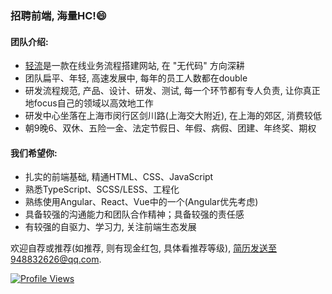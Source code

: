 ### 招聘前端, 海量HC!😄

#### 团队介绍:

 - [轻流](https://www.qingflow.com)是一款在线业务流程搭建网站, 在 "无代码" 方向深耕
 - 团队扁平、年轻, 高速发展中, 每年的员工人数都在double
 - 研发流程规范, 产品、设计、研发、测试, 每一个环节都有专人负责, 让你真正地focus自己的领域以高效地工作
 - 研发中心坐落在上海市闵行区剑川路(上海交大附近), 在上海的郊区, 消费较低
 - 朝9晚6、双休、五险一金、法定节假日、年假、病假、团建、年终奖、期权

#### 我们希望你:

 - 扎实的前端基础, 精通HTML、CSS、JavaScript
 - 熟悉TypeScript、SCSS/LESS、工程化
 - 熟练使用Angular、React、Vue中的一个(Angular优先考虑)
 - 具备较强的沟通能力和团队合作精神；具备较强的责任感
 - 有较强的自驱力、学习力, 关注前端生态发展

欢迎自荐或推荐(如推荐, 则有现金红包, 具体看推荐等级), 简历发送至948832626@qq.com.

[![Profile Views](https://komarev.com/ghpvc/?username=Eve-Sama)](https://github.com/Eve-Sama)